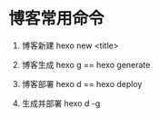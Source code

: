 # 博客常用命令

1. 博客新建
   hexo new \<title>

2. 博客生成
   hexo g == hexo generate

3. 博客部署
   hexo d == hexo deploy

4. 生成并部署
   hexo d -g
